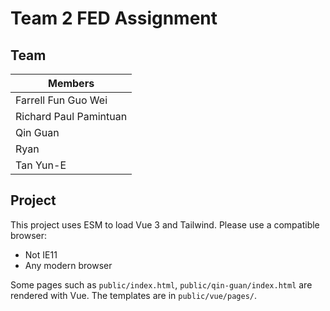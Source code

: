 # Team 2 FED Assignment

## Team

| Members                |
|------------------------|
| Farrell Fun Guo Wei    | 
| Richard Paul Pamintuan |
| Qin Guan               |
| Ryan                   |
| Tan Yun-E              |

## Project

This project uses ESM to load Vue 3 and Tailwind. Please use a compatible browser:

* Not IE11
* Any modern browser

Some pages such as `public/index.html`, `public/qin-guan/index.html` are rendered with Vue. The templates are
in `public/vue/pages/`.
